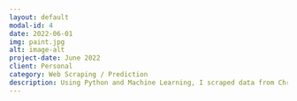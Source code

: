 ```yaml
---
layout: default
modal-id: 4
date: 2022-06-01
img: paint.jpg
alt: image-alt
project-date: June 2022
client: Personal
category: Web Scraping / Prediction
description: Using Python and Machine Learning, I scraped data from Christies website on listings for auctions and created a model to predict prices of listings.
---
```

